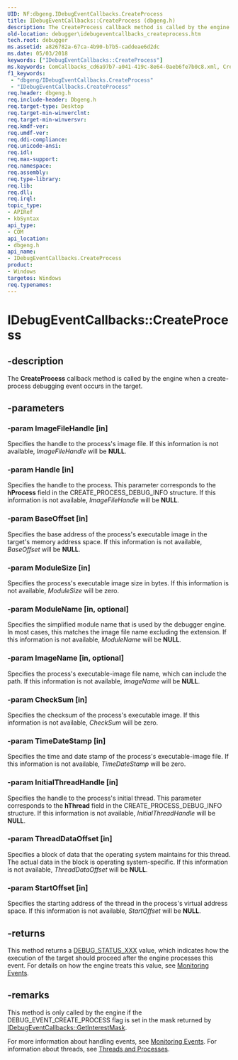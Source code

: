 ```yaml
---
UID: NF:dbgeng.IDebugEventCallbacks.CreateProcess
title: IDebugEventCallbacks::CreateProcess (dbgeng.h)
description: The CreateProcess callback method is called by the engine when a create-process debugging event occurs in the target.
old-location: debugger\idebugeventcallbacks_createprocess.htm
tech.root: debugger
ms.assetid: a826782a-67ca-4b90-b7b5-caddeae6d2dc
ms.date: 05/03/2018
keywords: ["IDebugEventCallbacks::CreateProcess"]
ms.keywords: ComCallbacks_cd6a97b7-a041-419c-8e64-0aeb6fe7b0c8.xml, CreateProcess, CreateProcess method [Windows Debugging], CreateProcess method [Windows Debugging],IDebugEventCallbacks interface, IDebugEventCallbacks interface [Windows Debugging],CreateProcess method, IDebugEventCallbacks.CreateProcess, IDebugEventCallbacks::CreateProcess, dbgeng/IDebugEventCallbacks::CreateProcess, debugger.idebugeventcallbacks_createprocess
f1_keywords:
 - "dbgeng/IDebugEventCallbacks.CreateProcess"
 - "IDebugEventCallbacks.CreateProcess"
req.header: dbgeng.h
req.include-header: Dbgeng.h
req.target-type: Desktop
req.target-min-winverclnt: 
req.target-min-winversvr: 
req.kmdf-ver: 
req.umdf-ver: 
req.ddi-compliance: 
req.unicode-ansi: 
req.idl: 
req.max-support: 
req.namespace: 
req.assembly: 
req.type-library: 
req.lib: 
req.dll: 
req.irql: 
topic_type:
- APIRef
- kbSyntax
api_type:
- COM
api_location:
- dbgeng.h
api_name:
- IDebugEventCallbacks.CreateProcess
product:
- Windows
targetos: Windows
req.typenames: 
---
```


# IDebugEventCallbacks::CreateProcess


## -description


The <b>CreateProcess</b> callback method is called by the engine when a create-process debugging event occurs in the target.


## -parameters




### -param ImageFileHandle [in]

Specifies the handle to the process's image file.    If this information is not available, <i>ImageFileHandle</i> will be <b>NULL</b>.  


### -param Handle [in]

Specifies the handle to the process.  This parameter corresponds to the <b>hProcess</b> field in the CREATE_PROCESS_DEBUG_INFO structure.  If this information is not available, <i>ImageFileHandle</i> will be <b>NULL</b>.  


### -param BaseOffset [in]

Specifies the base address of the process's executable image in the target's memory address space.  If this information is not available, <i>BaseOffset</i> will be <b>NULL</b>.


### -param ModuleSize [in]

Specifies the process's executable image size in bytes.  If this information is not available, <i>ModuleSize</i> will be zero.


### -param ModuleName [in, optional]

Specifies the simplified module name that is used by the debugger engine.  In most cases, this matches the image file name excluding the extension.  If this information is not available, <i>ModuleName</i> will be <b>NULL</b>.


### -param ImageName [in, optional]

Specifies the process's executable-image file name, which can include the path.   If this information is not available, <i>ImageName</i> will be <b>NULL</b>.


### -param CheckSum [in]

Specifies the checksum of the process's executable image.  If this information is not available, <i>CheckSum</i> will be zero.


### -param TimeDateStamp [in]

Specifies the time and date stamp of the process's executable-image file.  If this information is not available, <i>TimeDateStamp</i> will be zero.


### -param InitialThreadHandle [in]

Specifies the handle to the process's initial thread.  This parameter corresponds to the <b>hThread</b> field in the CREATE_PROCESS_DEBUG_INFO structure.  If this information is not available, <i>InitialThreadHandle</i> will be <b>NULL</b>. 


### -param ThreadDataOffset [in]

Specifies a block of data that the operating system maintains for this thread.  The actual data in the block is operating system-specific.  If this information is not available, <i>ThreadDataOffset</i> will be <b>NULL</b>. 


### -param StartOffset [in]

Specifies the starting address of the thread in the process's virtual address space.    If this information is not available, <i>StartOffset</i> will be <b>NULL</b>.


## -returns



This method returns a <a href="https://docs.microsoft.com/windows-hardware/drivers/debugger/debug-status-xxx">DEBUG_STATUS_XXX</a> value, which indicates how the execution of the target should proceed after the engine processes this event.  For details on how the engine treats this value, see <a href="https://docs.microsoft.com/windows-hardware/drivers/debugger/monitoring-events">Monitoring Events</a>.




## -remarks



This method is only called by the engine if the DEBUG_EVENT_CREATE_PROCESS flag is set in the mask returned by <a href="https://docs.microsoft.com/windows-hardware/drivers/ddi/dbgeng/nf-dbgeng-idebugeventcallbacks-getinterestmask">IDebugEventCallbacks::GetInterestMask</a>.

For more information about handling events, see <a href="https://docs.microsoft.com/windows-hardware/drivers/debugger/monitoring-events">Monitoring Events</a>.  For information about threads, see <a href="https://docs.microsoft.com/windows-hardware/drivers/debugger/threads-and-processes">Threads and Processes</a>.



